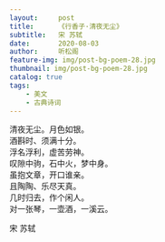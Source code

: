 ```yaml
---
layout:     post
title:      《行香子·清夜无尘》
subtitle:   宋 苏轼
date:       2020-08-03
author:     听松阁
feature-img: img/post-bg-poem-28.jpg
thumbnail: img/post-bg-poem-28.jpg
catalog: true
tags:
    - 美文
    - 古典诗词
---
```


清夜无尘。月色如银。<br>
酒斟时、须满十分。<br>
浮名浮利，虚苦劳神。<br>
叹隙中驹，石中火，梦中身。<br>
虽抱文章，开口谁亲。<br>
且陶陶、乐尽天真。<br>
几时归去，作个闲人。<br>
对一张琴，一壶酒，一溪云。<br>

宋 苏轼